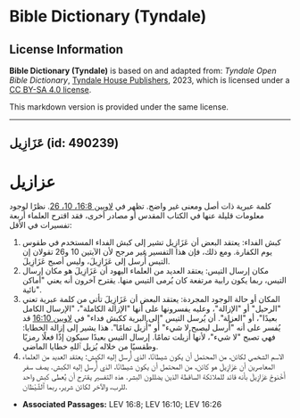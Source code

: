 # Bible Dictionary (Tyndale)

## License Information

**Bible Dictionary (Tyndale)** is based on and adapted from: _Tyndale Open Bible Dictionary_, [Tyndale House Publishers](https://tyndaleopenresources.com/), 2023, which is licensed under a [CC BY-SA 4.0 license](https://creativecommons.org/licenses/by-sa/4.0/legalcode.en).

This markdown version is provided under the same license.



--------------------------------

## عَزَازِيل (id: 490239)

عزازيل
======

كلمة عبرية ذات أصل ومعنى غير واضح. تظهر في [لاويين 16:8، 10، 26](https://ref.ly/Lev16:8,Lev16:10,Lev16:26). نظرًا لوجود معلومات قليلة عنها في الكتاب المقدس أو مصادر أخرى، فقد اقترح العلماء أربعة تفسيرات في الأقل:

1. كبش الفداء: يعتقد البعض أن عَزَازِيل تشير إلى كبش الفداء المستخدم في طقوس يوم الكفارة. ومع ذلك، فإن هذا التفسير غير مرجح لأن الآيتين 10 و26 تقولان إن التيس أُرسل إلى عَزَازِيلَ، وليس أصبح عَزَازِيلَ.
2. مكان إرسال التيس: يعتقد العديد من العلماء اليهود أن عَزَازِيلَ هو مكان إرسال التيس، ربما يكون رابية مرتفعة كان يُرمى التيس منها. يقترح آخرون أنه يعني "أماكن نائية".
3. المكان أو حالة الوجود المجردة: يعتقد البعض أن عَزَازِيلَ تأتي من كلمة عبرية تعني "الرحيل" أو "الإزالة"، وعليه يفسرونها على أنها "الإزالة الكاملة"، "الإرسال الكامل بعيدًا"، أو "العزلة". أن يُرسل التيس "إلى البرية ككبش فداء" في [لاويين 16:10](https://ref.ly/Lev16:10) قد يُفسر على أنه "أُرسل ليصبح لا شيء" أو "أُزيل تمامًا". هذا يشير إلى إزالة الخطايا: فهي تصبح "لا شيء"، لأنها أُزيلت تمامًا. إرسال التيس بعيدًا سيكون إذًا فعلًا رمزيًا وطقسيًا من خلاله يُزيل ٱللهِ خطايا الماضي.
4. الاسم الشخصي لكائن، من المحتمل أن يكون شيطانًا، الذي أُرسل إليه الكبش: يعتقد العديد من العلماء المعاصرين أن عَزَازِيلَ هو كائن، من المحتمل أن يكون شيطانًا، الذي أُرسل إليه الكبش. يصف سفر أَخْنوخَ عَزَازِيلَ بأنه قائد للملائكة الساقطة الذين يضللون البشر. هذه التفسير يقترح أن يُعطى كبش واحد للرب، والآخر لكائن شرير، ربما ٱلشَّيْطَان.

* **Associated Passages:** LEV 16:8; LEV 16:10; LEV 16:26

